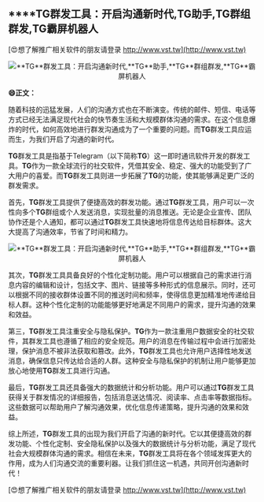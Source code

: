 ## ****TG**群发工具：开启沟通新时代,**TG**助手,**TG**群组群发,**TG**霸屏机器人**

[😍想了解推广相关软件的朋友请登录 http://www.vst.tw](http://www.vst.tw)

 <center><img src="https://vst.tw/MP4/tuiguang/png/3.png" alt="**TG**群发工具：开启沟通新时代,**TG**助手,**TG**群组群发,**TG**霸屏机器人"></center>

**😄正文：**

随着科技的迅猛发展，人们的沟通方式也在不断演变。传统的邮件、短信、电话等方式已经无法满足现代社会的快节奏生活和大规模群体沟通的需求。在这个信息爆炸的时代，如何高效地进行群发沟通成为了一个重要的问题。而**TG**群发工具应运而生，为我们开启了沟通的新时代。

**TG**群发工具是指基于Telegram（以下简称**TG**）这一即时通讯软件开发的群发工具。**TG**作为一款全球流行的社交软件，凭借其安全、稳定、强大的功能受到了广大用户的喜爱。而**TG**群发工具则进一步拓展了**TG**的功能，使其能够满足更广泛的群发需求。

首先，**TG**群发工具提供了便捷高效的群发功能。通过**TG**群发工具，用户可以一次性向多个**TG**群组或个人发送消息，实现批量的消息推送。无论是企业宣传、团队协作还是个人通知，都可以通过**TG**群发工具快速地将信息传达给目标群体。这大大提高了沟通效率，节省了时间和精力。

 <center><img src="https://vst.tw/MP4/tuiguang/png/4.png" alt="**TG**群发工具：开启沟通新时代,**TG**助手,**TG**群组群发,**TG**霸屏机器人"></center>

其次，**TG**群发工具具备良好的个性化定制功能。用户可以根据自己的需求进行消息内容的编辑和设计，包括文字、图片、链接等多种形式的信息展示。同时，还可以根据不同的接收群体设置不同的推送时间和频率，使得信息更加精准地传递给目标人群。这种个性化定制的功能能够更好地满足不同用户的需求，提升沟通的效果和效益。

第三，**TG**群发工具注重安全与隐私保护。**TG**作为一款注重用户数据安全的社交软件，其群发工具也遵循了相应的安全规范。用户的消息在传输过程中会进行加密处理，保护消息不被非法获取和篡改。此外，**TG**群发工具也允许用户选择性地发送消息，确保信息只传达给合适的人群。这种安全与隐私保护的机制让用户能够更加放心地使用**TG**群发工具进行沟通。

最后，**TG**群发工具还具备强大的数据统计和分析功能。用户可以通过**TG**群发工具获得关于群发情况的详细报告，包括消息送达情况、阅读率、点击率等数据指标。这些数据可以帮助用户了解沟通效果，优化信息传递策略，提升沟通的效果和效益。

综上所述，**TG**群发工具的出现为我们开启了沟通的新时代。它以其便捷高效的群发功能、个性化定制、安全隐私保护以及强大的数据统计与分析功能，满足了现代社会大规模群体沟通的需求。相信在未来，**TG**群发工具将在各个领域发挥更大的作用，成为人们沟通交流的重要利器。让我们抓住这一机遇，共同开创沟通新时代！

[😍想了解推广相关软件的朋友请登录 http://www.vst.tw](http://www.vst.tw)



